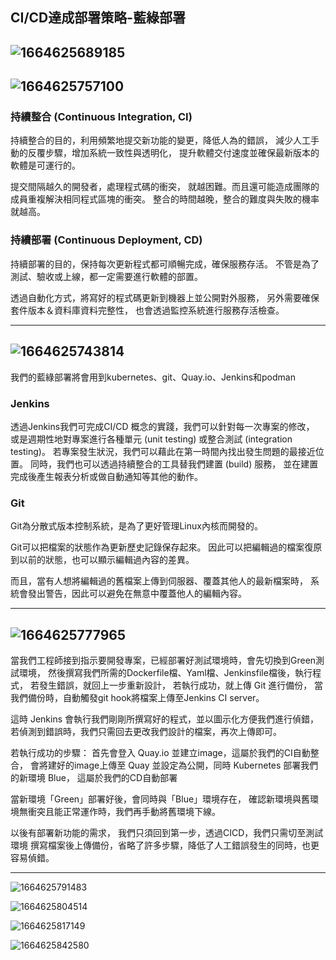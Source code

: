 CI/CD達成部署策略-藍綠部署
---
![1664625689185](https://user-images.githubusercontent.com/110806758/193409381-5d3f031f-a0c2-4206-91d3-b0651b1c0c8f.jpg)
---
![1664625757100](https://user-images.githubusercontent.com/110806758/193409393-0e2f522f-4b7d-4a3a-a0e7-abe06d9660c9.jpg)
---
### 持續整合 (Continuous Integration, CI)

持續整合的目的，利用頻繁地提交新功能的變更，降低人為的錯誤，
減少人工手動的反覆步驟，增加系統一致性與透明化，
提升軟體交付速度並確保最新版本的軟體是可運行的。

提交間隔越久的開發者，處理程式碼的衝突，
就越困難。而且還可能造成團隊的成員重複解決相同程式區塊的衝突。
整合的時間越晚，整合的難度與失敗的機率就越高。

### 持續部署 (Continuous Deployment, CD)

持續部署的目的，保持每次更新程式都可順暢完成，確保服務存活。
不管是為了測試、驗收或上線，都一定需要進行軟體的部置。

透過自動化方式，將寫好的程式碼更新到機器上並公開對外服務，
另外需要確保套件版本＆資料庫資料完整性，
也會透過監控系統進行服務存活檢查。

---
![1664625743814](https://user-images.githubusercontent.com/110806758/193409398-cba8b19b-5a5e-4ced-ac97-54e807c6d1f3.jpg)
---
我們的藍綠部署將會用到kubernetes、git、Quay.io、Jenkins和podman

### Jenkins

透過Jenkins我們可完成CI/CD 概念的實踐，我們可以針對每一次專案的修改，
或是週期性地對專案進行各種單元 (unit testing) 或整合測試 (integration testing)。
若專案發生狀況，我們可以藉此在第一時間內找出發生問題的最接近位置。
同時，我們也可以透過持續整合的工具替我們建置 (build) 服務，
並在建置完成後產生報表分析或做自動通知等其他的動作。

### Git
Git為分散式版本控制系統，是為了更好管理Linux內核而開發的。

Git可以把檔案的狀態作為更新歷史記錄保存起來。
因此可以把編輯過的檔案復原到以前的狀態，也可以顯示編輯過內容的差異。

而且，當有人想將編輯過的舊檔案上傳到伺服器、覆蓋其他人的最新檔案時，
系統會發出警告，因此可以避免在無意中覆蓋他人的編輯內容。

---

![1664625777965](https://user-images.githubusercontent.com/110806758/193409412-772d7599-0ecb-4531-b8da-6440aaadf230.jpg)
---
當我們工程師接到指示要開發專案，已經部署好測試環境時，會先切換到Green測試環境，
然後撰寫我們所需的Dockerfile檔、Yaml檔、Jenkinsfile檔後，執行程式，
若發生錯誤，就回上一步重新設計，
若執行成功，就上傳 Git 進行備份，
當我們備份時，自動觸發git hook將檔案上傳至Jenkins CI server。

這時 Jenkins 會執行我們剛剛所撰寫好的程式，並以圖示化方便我們進行偵錯，
若偵測到錯誤時，我們只需回去更改我們設計的檔案，再次上傳即可。

若執行成功的步驟：
首先會登入 Quay.io 並建立image，這屬於我們的CI自動整合，
會將建好的image上傳至 Quay 並設定為公開，同時 Kubernetes 部署我們的新環境 Blue，
這屬於我們的CD自動部署

當新環境「Green」部署好後，會同時與「Blue」環境存在，
確認新環境與舊環境無衝突且能正常運作時，我們再手動將舊環境下線。

以後有部署新功能的需求，
我們只須回到第一步，透過CICD，我們只需切至測試環境
撰寫檔案後上傳備份，省略了許多步驟，降低了人工錯誤發生的同時，也更容易偵錯。

---

![1664625791483](https://user-images.githubusercontent.com/110806758/193409418-aadc51dc-bb3a-4db2-9294-eea5eda8565c.jpg)


![1664625804514](https://user-images.githubusercontent.com/110806758/193409428-f70bdd02-89d2-4a62-9b6d-8fa242d47d96.jpg)


![1664625817149](https://user-images.githubusercontent.com/110806758/193409434-f7a66a9f-2fc0-4d6b-8927-59171bb99505.jpg)


![1664625842580](https://user-images.githubusercontent.com/110806758/193409440-c7e0ec6f-cd8d-4bee-9d3d-ca62fec01cc9.jpg)
